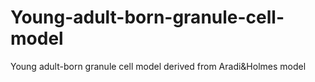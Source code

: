 # Young-adult-born-granule-cell-model
Young adult-born granule cell model derived from Aradi&amp;Holmes model
